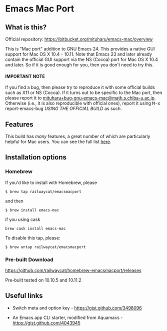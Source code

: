 # Emacs Mac Port

## What is this? ##

Official repository: https://bitbucket.org/mituharu/emacs-mac/overview

This is "Mac port" addition to GNU Emacs 24.  This provides a native
GUI support for Mac OS X 10.4 - 10.11.  Note that Emacs 23 and later
already contain the official GUI support via the NS (Cocoa) port for
Mac OS X 10.4 and later.  So if it is good enough for you, then you
don't need to try this.

#### IMPORTANT NOTE ####

If you find a bug, then please try to reproduce it with some
official builds such as X11 or NS (Cocoa).  If it turns out to be
specific to the Mac port, then please report it to
<a href="mailto:mituharu+bug-gnu-emacs-mac@math.s.chiba-u.ac.jp">mituharu+bug-gnu-emacs-mac@math.s.chiba-u.ac.jp</a>.  Otherwise (i.e.,
it is also reproducible with official ones), report it using <kbd>M-x</kbd>
report-emacs-bug *USING THE OFFICIAL BUILD* as such.

## Features ##
This build has *many* features, a great number of which are particularly helpful for Mac users. You can see the full list <a href="https://github.com/railwaycat/mirror-emacs-mac/blob/master/README-mac">here</a>. 


## Installation options ##


### Homebrew ###
If you'd like to install with Homebrew, please

`$ brew tap railwaycat/emacsmacport`

and then
 
`$ brew install emacs-mac`

if you using cask

`brew cask install emacs-mac`

To disable this tap, please:

`$ brew untap railwaycat/emacsmacport`

### Pre-built Download ###

https://github.com/railwaycat/homebrew-emacsmacport/releases

Pre-built tested on 10.10.5 and 10.11.2

## Useful links ##

* Switch meta and option key - https://gist.github.com/3498096

* An Emacs.app CLI starter, modified from Aquamacs - https://gist.github.com/4043945
